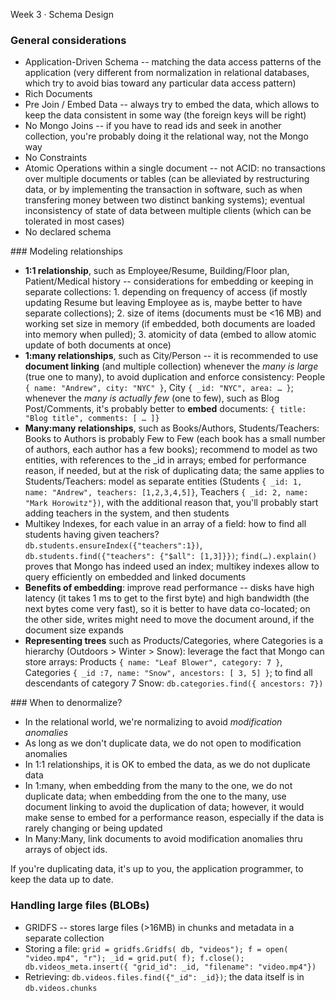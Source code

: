 Week 3 · Schema Design

### General considerations

* Application-Driven Schema -- matching the data access patterns of the application (very different from normalization in relational databases, which try to avoid bias toward any particular data access pattern)
* Rich Documents
* Pre Join / Embed Data -- always try to embed the data, which allows to keep the data consistent in some way (the foreign keys will be right)
* No Mongo Joins -- if you have to read ids and seek in another collection, you're probably doing it the relational way, not the Mongo way
* No Constraints
* Atomic Operations within a single document -- not ACID: no transactions over multiple documents or tables (can be alleviated by restructuring data, or by implementing the transaction in software, such as when transfering money between two distinct banking systems); eventual inconsistency of state of data between multiple clients (which can be tolerated in most cases)
* No declared schema

### Modeling relationships

* **1:1 relationship**, such as Employee/Resume, Building/Floor plan, Patient/Medical history -- considerations for embedding or keeping in separate collections: 1. depending on frequency of access (if mostly updating Resume but leaving Employee as is, maybe better to have separate collections); 2. size of items (documents must be <16 MB) and working set size in memory (if embedded, both documents are loaded into memory when pulled); 3. atomicity of data (embed to allow atomic update of both documents at once)
* **1:many relationships**, such as City/Person -- it is recommended to use **document linking** (and multiple collection) whenever the *many is large* (true one to many), to avoid duplication and enforce consistency: People `{ name: "Andrew", city: "NYC" }`, City `{ _id: "NYC", area: … }`; whenever the *many is actually few* (one to few), such as Blog Post/Comments, it's probably better to **embed** documents: `{ title: "Blog title", comments: [ … ]}`
* **Many:many relationships**, such as Books/Authors, Students/Teachers: Books to Authors is probably Few to Few (each book has a small number of authors, each author has a few books); recommend to model as two entities, with references to the _id in arrays; embed for performance reason, if needed, but at the risk of duplicating data; the same applies to Students/Teachers: model as separate entities (Students `{ _id: 1, name: "Andrew", teachers: [1,2,3,4,5]}`, Teachers `{ _id: 2, name: "Mark Horowitz"})`, with the additional reason that, you'll probably start adding teachers in the system, and then students
* Multikey Indexes, for each value in an array of a field: how to find all students having given teachers? `db.students.ensureIndex({"teachers":1})`, `db.students.find({"teachers": {"$all": [1,3]}})`; `find(…).explain()` proves that Mongo has indeed used an index; multikey indexes allow to query efficiently on embedded and linked documents
* **Benefits of embedding**: improve read performance -- disks have high latency (it takes 1 ms to get to the first byte) and high bandwidth (the next bytes come very fast), so it is better to have data co-located; on the other side, writes might need to move the document around, if the document size expands 
* **Representing trees** such as Products/Categories, where Categories is a hierarchy (Outdoors > Winter > Snow): leverage the fact that Mongo can store arrays: Products `{ name: "Leaf Blower", category: 7 }`, Categories `{ _id :7, name: "Snow", ancestors: [ 3, 5] }`; to find all descendants of category 7 Snow: `db.categories.find({ ancestors: 7})`

### When to denormalize?

*  In the relational world, we're normalizing to avoid _modification anomalies_
* As long as we don't duplicate data, we do not open to modification anomalies
* In 1:1 relationships, it is OK to embed the data, as we do not duplicate data
* In 1:many, when embedding from the many to the one, we do not duplicate data; when embedding from the one to the many, use document linking to avoid the duplication of data; however, it would make sense to embed for a performance reason, especially if the data is rarely changing or being updated
* In Many:Many, link documents to avoid modification anomalies thru arrays of object ids.

If you're duplicating data, it's up to you, the application programmer, to keep the data up to date.

### Handling large files (BLOBs)

* GRIDFS -- stores large files (>16MB) in chunks and metadata in a separate collection
* Storing a file: `grid = gridfs.Gridfs( db, "videos"); f = open( "video.mp4", "r"); _id = grid.put( f); f.close(); db.videos_meta.insert({ "grid_id": _id, "filename": "video.mp4"})`
* Retrieving: `db.videos.files.find({"_id": _id})`; the data itself is in `db.videos.chunks`
